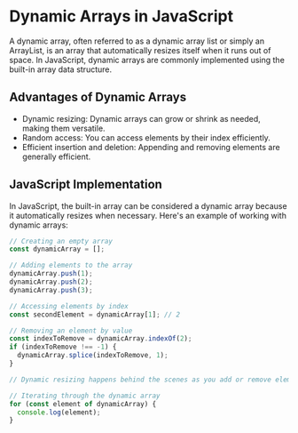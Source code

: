 # Dynamic Arrays in JavaScript

A dynamic array, often referred to as a dynamic array list or simply an ArrayList, is an array that automatically resizes itself when it runs out of space. In JavaScript, dynamic arrays are commonly implemented using the built-in array data structure.

## Advantages of Dynamic Arrays

- Dynamic resizing: Dynamic arrays can grow or shrink as needed, making them versatile.
- Random access: You can access elements by their index efficiently.
- Efficient insertion and deletion: Appending and removing elements are generally efficient.

## JavaScript Implementation

In JavaScript, the built-in array can be considered a dynamic array because it automatically resizes when necessary. Here's an example of working with dynamic arrays:

```js
// Creating an empty array
const dynamicArray = [];

// Adding elements to the array
dynamicArray.push(1);
dynamicArray.push(2);
dynamicArray.push(3);

// Accessing elements by index
const secondElement = dynamicArray[1]; // 2

// Removing an element by value
const indexToRemove = dynamicArray.indexOf(2);
if (indexToRemove !== -1) {
  dynamicArray.splice(indexToRemove, 1);
}

// Dynamic resizing happens behind the scenes as you add or remove elements

// Iterating through the dynamic array
for (const element of dynamicArray) {
  console.log(element);
}
```